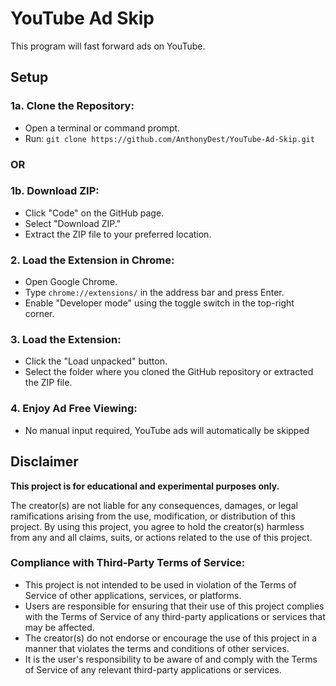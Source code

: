 # YouTube Ad Skip

This program will fast forward ads on YouTube.

## Setup

### 1a. Clone the Repository:

- Open a terminal or command prompt.
- Run: `git clone https://github.com/AnthonyDest/YouTube-Ad-Skip.git`

### OR

### 1b. Download ZIP:

- Click "Code" on the GitHub page.
- Select "Download ZIP."
- Extract the ZIP file to your preferred location.

### 2. Load the Extension in Chrome:

- Open Google Chrome.
- Type `chrome://extensions/` in the address bar and press Enter.
- Enable "Developer mode" using the toggle switch in the top-right corner.

### 3. Load the Extension:

- Click the "Load unpacked" button.
- Select the folder where you cloned the GitHub repository or extracted the ZIP file.

### 4. Enjoy Ad Free Viewing:

- No manual input required, YouTube ads will automatically be skipped

## Disclaimer

**This project is for educational and experimental purposes only.**

The creator(s) are not liable for any consequences, damages, or legal ramifications arising from the use, modification, or distribution of this project. By using this project, you agree to hold the creator(s) harmless from any and all claims, suits, or actions related to the use of this project.

### Compliance with Third-Party Terms of Service:

- This project is not intended to be used in violation of the Terms of Service of other applications, services, or platforms.
- Users are responsible for ensuring that their use of this project complies with the Terms of Service of any third-party applications or services that may be affected.
- The creator(s) do not endorse or encourage the use of this project in a manner that violates the terms and conditions of other services.
- It is the user's responsibility to be aware of and comply with the Terms of Service of any relevant third-party applications or services.
